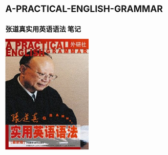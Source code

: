 # A-PRACTICAL-ENGLISH-GRAMMAR
**张道真实用英语语法** 笔记
---
![](https://github.com/GrizzlyHills/A-PRACTICAL-ENGLISH-GRAMMAR/blob/master/%E5%BC%A0%E9%81%93%E7%9C%9F.jpg?raw=true)
